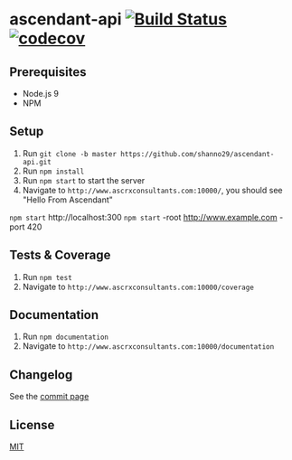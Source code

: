 # ascendant-api [![Build Status](https://travis-ci.org/shanno29/ascendant-api.svg?branch=master)](https://travis-ci.org/shanno29/ascendant-api) [![codecov](https://codecov.io/gh/shanno29/ascendant-api/branch/master/graph/badge.svg)](https://codecov.io/gh/shanno29/ascendant-api)

## Prerequisites
* Node.js 9
* NPM

## Setup
1. Run `git clone -b master https://github.com/shanno29/ascendant-api.git`
2. Run `npm install`
3. Run `npm start` to start the server
4. Navigate to `http://www.ascrxconsultants.com:10000/`, you should see "Hello From Ascendant"

`npm start` http://localhost:300
`npm start` -root http://www.example.com -port 420


## Tests & Coverage
1. Run `npm test`
2. Navigate to `http://www.ascrxconsultants.com:10000/coverage`

## Documentation
1. Run `npm documentation`
2. Navigate to `http://www.ascrxconsultants.com:10000/documentation`

## Changelog
See the [commit page](https://github.com/shanno29/ascendant-api/commits/master)

## License
[MIT](LICENSE)
